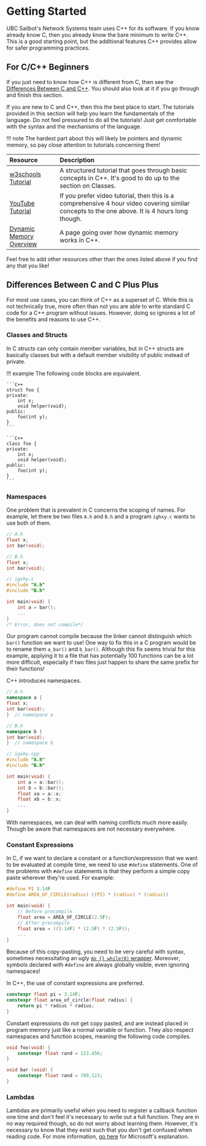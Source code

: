 # Getting Started

UBC Sailbot's Network Systems team uses C++ for its software. If you know already know C, then you already know the
bare minimum to write C++. This is a good starting point, but the additional features C++ provides allow for safer
programming practices.

## For C/C++ Beginners

If you just need to know how C++ is different from C, then see the [Differences Between C and C++](#differences-between-c-and-c-plus-plus).
You should also look at it if you go through and finish this section.

If you are new to C and C++, then this the best place to start. The tutorials provided in this section will help you
learn the fundamentals of the language. Do not feel pressured to do all the tutorials! Just get comfortable with the
syntax and the mechanisms of the language. 

!!! note
    The hardest part about this will likely be pointers and dynamic memory, so
    pay close attention to tutorials concerning them!

| Resource               | Description                                                                                 |
| :--------------------- | :------------------------------------------------------------------------------------------ |
| [w3schools Tutorial](https://www.w3schools.com/cpp/default.asp) | A structured tutorial that goes through basic concepts in C++. It's good to do up to the section on Classes. |
| [YouTube Tutorial](https://youtu.be/vLnPwxZdW4Y) | If you prefer video tutorial, then this is a comprehensive 4 hour video covering similar concepts to the one above. It is 4 hours long though. |
| [Dynamic Memory Overview](https://www.tutorialspoint.com/cplusplus/cpp_dynamic_memory.htm) | A page going over how dynamic memory works in C++. |

Feel free to add other resources other than the ones listed above if you find any that you like!

## Differences Between C and C Plus Plus

For most use cases, you can think of C++ as a superset of C. While this is not technically true, more often than not
you are able to write standard C code for a C++ program without issues. However, doing so ignores a lot of the benefits
and reasons to use C++.

### Classes and Structs
In C structs can only contain member variables, but in C++ structs are basically classes but with a default member
visibility of public instead of private.

!!! example
    The following code blocks are equivalent.

    ```C++
    struct foo {
    private:
        int x;
        void helper(void);
    public:
        foo(int y);
    }
    ```

    ```C++
    class foo {
    private:
        int x;
        void helper(void);
    public:
        foo(int y);
    }
    ```

### Namespaces
One problem that is prevalent in C concerns the scoping of names. For example, let there be two files `A.h` and `B.h`
and a program `ighxy.c` wants to use both of them.
```C
// A.h
float x;
int bar(void);

// B.h
float x;
int bar(void);

// igxhy.c
#include "A.h"
#include "B.h"

int main(void) {
    int a = bar();
    ...
}
/* Error, does not compile*/
```
Our program cannot compile because the linker cannot distinguish which `bar()` function we want to use! One way to fix
this in a C program would be to rename them `a_bar()` and `b_bar()`. Although this fix seems trivial for this example,
applying it to a file that has potentially 100 functions can be a lot more difficult, especially if two files just
happen to share the same prefix for their functions!

C++ introduces namespaces.
```C++
// A.h
namespace a {
float x;
int bar(void);
}  // namespace a

// B.h
namespace b {
int bar(void);
}  // namespace b

// igxhy.cpp
#include "A.h"
#include "B.h"

int main(void) {
    int a = a::bar();
    int b = b::bar();
    float xa = a::x;
    float xb = b::x;
    ...
}
```
With namespaces, we can deal with naming conflicts much more easily. Though be aware that namespaces are not necessary
everywhere.

### Constant Expressions
In C, if we want to declare a constant or a function/expression that we want to be evaluated at compile time, we need
to use `#define` statements. One of the problems with `#define` statements is that they perform a simple copy paste
wherever they're used. For example:
```C
#define PI 3.14F
#define AREA_OF_CIRCLE(radius) ((PI) * (radius) * (radius))

int main(void) {
    // Before precompile
    float area = AREA_OF_CIRCLE(2.5F);
    // After precompile
    float area = ((3.14F) * (2.5F) * (2.5F));
    ...
}
```
Because of this copy-pasting, you need to be very careful with syntax, sometimes necessitating an ugly [`do {} while(0)`
wrapper](https://stackoverflow.com/questions/1067226/c-multi-line-macro-do-while0-vs-scope-block). Moreover, symbols
declared with `#define` are always globally visible, even ignoring namespaces!

In C++, the use of constant expressions are preferred.
```C++
constexpr float pi = 3.14F;
constexpr float area_of_circle(float radius) {
    return pi * radius * radius;
}
```
Constant expressions do *not* get copy pasted, and are instead placed in program memory just like a normal variable
or function. They also respect namespaces and function scopes, meaning the following code compiles.
```C++
void foo(void) {
    constexpr float rand = 123.456;
}

void bar (void) {
    constexpr float rand = 789.123;
}
```

### Lambdas
Lambdas are primarily useful when you need to register a callback function one time and don't feel it's necessary to
write out a full function. They are in no way required though, so do not worry about learning them. However, it's
necessary to know that they exist such that you don't get confused when reading code. For more information, [go here](https://learn.microsoft.com/en-us/cpp/cpp/lambda-expressions-in-cpp?view=msvc-170)
for Microsoft's explanation.
